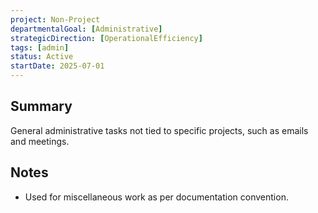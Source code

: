 ```yaml
---
project: Non-Project
departmentalGoal: [Administrative]
strategicDirection: [OperationalEfficiency]
tags: [admin]
status: Active
startDate: 2025-07-01
---
```


## Summary

General administrative tasks not tied to specific projects, such as emails and meetings.

## Notes

- Used for miscellaneous work as per documentation convention.
